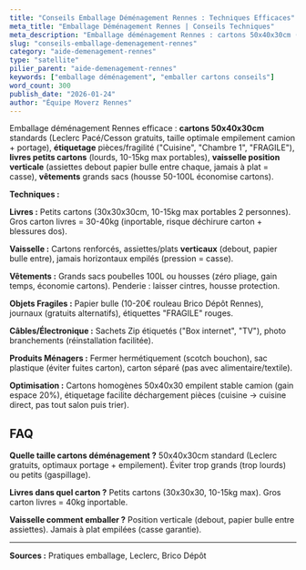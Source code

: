 ```yaml
---
title: "Conseils Emballage Déménagement Rennes : Techniques Efficaces"
meta_title: "Emballage Déménagement Rennes | Conseils Techniques"
meta_description: "Emballage déménagement Rennes : cartons 50x40x30cm (Leclerc gratuits), étiquetage pièces, objets fragiles papier bulle, livres petits cartons (lourds), vaisselle cartons verticaux."
slug: "conseils-emballage-demenagement-rennes"
category: "aide-demenagement-rennes"
type: "satellite"
pilier_parent: "aide-demenagement-rennes"
keywords: ["emballage déménagement", "emballer cartons conseils"]
word_count: 300
publish_date: "2026-01-24"
author: "Équipe Moverz Rennes"
---
```


Emballage déménagement Rennes efficace : **cartons 50x40x30cm** standards (Leclerc Pacé/Cesson gratuits, taille optimale empilement camion + portage), **étiquetage** pièces/fragilité ("Cuisine", "Chambre 1", "FRAGILE"), **livres petits cartons** (lourds, 10-15kg max portables), **vaisselle position verticale** (assiettes debout papier bulle entre chaque, jamais à plat = casse), **vêtements** grands sacs (housse 50-100L économise cartons).

**Techniques :**

**Livres :** Petits cartons (30x30x30cm, 10-15kg max portables 2 personnes). Gros carton livres = 30-40kg (inportable, risque déchirure carton + blessures dos).

**Vaisselle :** Cartons renforcés, assiettes/plats **verticaux** (debout, papier bulle entre), jamais horizontaux empilés (pression = casse).

**Vêtements :** Grands sacs poubelles 100L ou housses (zéro pliage, gain temps, économie cartons). Penderie : laisser cintres, housse protection.

**Objets Fragiles :** Papier bulle (10-20€ rouleau Brico Dépôt Rennes), journaux (gratuits alternatifs), étiquettes "FRAGILE" rouges.

**Câbles/Électronique :** Sachets Zip étiquetés ("Box internet", "TV"), photo branchements (réinstallation facilitée).

**Produits Ménagers :** Fermer hermétiquement (scotch bouchon), sac plastique (éviter fuites carton), carton séparé (pas avec alimentaire/textile).

**Optimisation :** Cartons homogènes 50x40x30 empilent stable camion (gain espace 20%), étiquetage facilite déchargement pièces (cuisine → cuisine direct, pas tout salon puis trier).

## FAQ

**Quelle taille cartons déménagement ?**
50x40x30cm standard (Leclerc gratuits, optimaux portage + empilement). Éviter trop grands (trop lourds) ou petits (gaspillage).

**Livres dans quel carton ?**
Petits cartons (30x30x30, 10-15kg max). Gros carton livres = 40kg inportable.

**Vaisselle comment emballer ?**
Position verticale (debout, papier bulle entre assiettes). Jamais à plat empilées (casse garantie).

---
**Sources :** Pratiques emballage, Leclerc, Brico Dépôt

